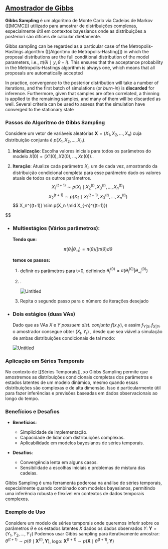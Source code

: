 ## [Amostrador de Gibbs](http://cursos.leg.ufpr.br/ce089/08_MCMC.html#4_Amostrador_de_Gibbs)

**Gibbs Sampling** é um algoritmo de Monte Carlo via Cadeias de Markov ([[MCMC]]) utilizado para amostrar de distribuições complexas, especialmente útil em contextos bayesianos onde as distribuições a posteriori são difíceis de calcular diretamente.

Gibbs sampling can be regarded as a particular case of the Metropolis-Hastings algorithm ([[Algoritmo de Metropolis-Hasting]]) in which the proposal distributions are the full conditional distribution of the model parameters, i.e., $π(θi∣y,θ−i)$. This ensures that the acceptance probability in the Metropolis-Hastings algorithm is always one, which means that all proposals are automatically accepted

In practice, convergence to the posterior distribution will take a number of iterations, and the first batch of simulations (or _burn-in_) is **discarded** for inference. Furthermore, given that samples are often correlated, a thinning is applied to the remaining samples, and many of them will be discarded as well. Several criteria can be used to assess that the simulation have converged to the stationary state

### Passos do Algoritmo de Gibbs Sampling

Considere um vetor de variáveis aleatórias $\mathbf{X} = (X_1, X_2, \ldots, X_n)$ cuja distribuição conjunta é $p(X_1, X_2, \ldots, X_n)$.
1. **Inicialização**: Escolha valores iniciais para todos os parâmetros do modelo $X(0)=(X1(0)​,X2(0)​,…,Xn(0)​).$.
    
2. **Iteração**: Atualize cada parâmetro $X_i$, um de cada vez, amostrando da distribuição condicional completa para esse parâmetro dado os valores atuais de todos os outros parâmetros.
   $$
X_1^{(t+1)} \sim p(X_1 \mid X_2^{(t)}, X_3^{(t)}, \ldots, X_n^{(t)})
$$ $$X_2^{(t+1)} \sim p(X_2 \mid X_1^{(t+1)}, X_3^{(t)}, \ldots, X_n^{(t)})$$ $$
X_n^{(t+1)} \sim p(X_n \mid X_{-n}^{(t+1)})

$$


- ### Multiestágios (Vários parâmetros):
	**Tendo que:** 
	
	$$
	\pi(\theta_i|\theta_{-i}) = {\pi(\theta)}/\int{\pi(\theta)d\theta}
	$$
	
	**temos os passos:** 
	
	1. definir os parâmetros para t=0, definindo $\theta^{(0)}_i \approx \pi(\theta^{(0)}_i|\theta^{(0)}_{-i})$
	2. . 
	    
	    ![Untitled](Untitled%202%202.png)
	    
	3. Repita o segundo passo para o número de iterações desejado

- ### Dois estágios (duas VAs)

	Dado que as VAs *X* e *Y possuem dist. conjunta f*(*x*,*y*), e assim $f_{Y|X}, f_{X|Y}$, o amostrador consegue obter $(X_t, Y_t)$ , desde que sea viável a simulação de ambas distribuições condicionais de tal modo:
	
	![Untitled](Untitled%203%202.png)
### Aplicação em Séries Temporais

No contexto de [[Séries Temporais]], xo Gibbs Sampling permite que amostremos as distribuições condicionais completas dos parâmetros e estados latentes de um modelo dinâmico, mesmo quando essas distribuições são complexas e de alta dimensão. Isso é particularmente útil para fazer inferências e previsões baseadas em dados observacionais ao longo do tempo.
### Benefícios e Desafios

- **Benefícios**:
    
    - Simplicidade de implementação.
    - Capacidade de lidar com distribuições complexas.
    - Aplicabilidade em modelos bayesianos de séries temporais.
- **Desafios**:
    
    - Convergência lenta em alguns casos.
    - Sensibilidade a escolhas iniciais e problemas de mistura das cadeias.

Gibbs Sampling é uma ferramenta poderosa na análise de séries temporais, especialmente quando combinado com modelos bayesianos, permitindo uma inferência robusta e flexível em contextos de dados temporais complexos.

### Exemplo de Uso

Considere um modelo de séries temporais onde queremos inferir sobre os parâmetros $θ$ e os estados latentes $X$ dados os dados observados $Y$: $\mathbf{Y} = (Y_1, Y_2, \ldots, Y_T)$ Podemos usar Gibbs sampling para iterativamente amostrar:
$\theta^{(t+1)} \sim p(\theta \mid \mathbf{X}^{(t)}, \mathbf{Y})$, logo: $\mathbf{X}^{(t+1)} \sim p(\mathbf{X} \mid \theta^{(t+1)}, \mathbf{Y})$

